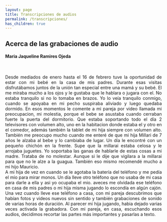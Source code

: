 ```yaml
---
layout: page
title: Transcripciones de audios
permalink: /transcripciones/
has_children: true
---
```


<h2>Acerca de las grabaciones de audio</h2>
<h4>Maria Jaqueline Ramires Ojeda</h4>

<br>
<p style="text-align:justify">
Desde mediados de enero hasta el 16 de febrero tuve la oportunidad de estar con mi bebé en la casa de mis padres.
Durante esas visitas disfrutábamos juntos de la unión tan especial entre una mamá y su bebé. El me miraba mucho a los ojos y le gustaba que le hablara o jugara con el. No estaba tranquilo si no lo tomaba en brazos. Yo lo veía tranquilo conmigo, cuando se apoyaba en mi pecho suspiraba aliviado y luego quedaba dormido. En esos momentos le comente a mi pareja por video llamada mi preocupacion, mi molestia,  porque el bebe se asustaba cuando cerraban fuerte la puerta del dormitorio. Que estaba soportando todo el día 2 televisores con volumen alto, uno en la habitacion donde estaba el y otro en el comedor, además también la tablet de mi hija siempre con volumen alto. También me preocupo mucho cuando me enteré de que mi hija Millari de 7 años le alzaba al bebe y lo cambiaba de lugar. Un día le encontré con un pequeño chichón en la frente. Supe que la millarai estaba celosa y le arrojaba juguetes. Yo soportaba las ganas de hablarle de estas cosas a mi madre. Trataba de no molestar. Aunque si le dije que vigilara a la millarai para que no le alze a la guagua. También eso mismo recomendé mucho a mi hijo Mauricio.<br>
A mi hija de vez en cuando se le agotaba la batería del teléfono y me pedía el mio para mirar monos. Un día lleve otro teléfono que no usaba de mi casa para darle a ella y asi yo ocupaba el mio. aveces me olvidada ese teléfono en casa de mis padres o mi hija misma jugando lo escondía en algún cajón. Una vez cuando lleve ese teléfono a casa, con mi pareja descubrimos que habían fotos y videos nuevos sin sentido y también grabaciones de sonido de varias horas de duración. Al parecer mi hija jugando, habia dejado varias veces activada la grabadora. Con mi pareja, en casa, escuchando esos audios, decidimos recortar las partes más importantes y pasarlas a texto.<p>
